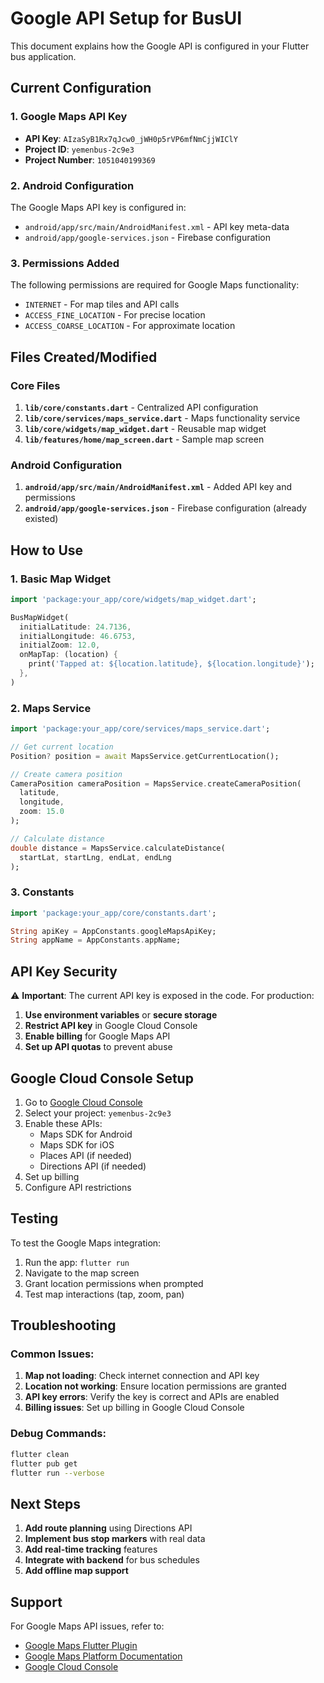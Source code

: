 # Google API Setup for BusUI

This document explains how the Google API is configured in your Flutter bus application.

## Current Configuration

### 1. Google Maps API Key
- **API Key**: `AIzaSyB1Rx7qJcw0_jWH0p5rVP6mfNmCjjWIClY`
- **Project ID**: `yemenbus-2c9e3`
- **Project Number**: `1051040199369`

### 2. Android Configuration
The Google Maps API key is configured in:
- `android/app/src/main/AndroidManifest.xml` - API key meta-data
- `android/app/google-services.json` - Firebase configuration

### 3. Permissions Added
The following permissions are required for Google Maps functionality:
- `INTERNET` - For map tiles and API calls
- `ACCESS_FINE_LOCATION` - For precise location
- `ACCESS_COARSE_LOCATION` - For approximate location

## Files Created/Modified

### Core Files
1. **`lib/core/constants.dart`** - Centralized API configuration
2. **`lib/core/services/maps_service.dart`** - Maps functionality service
3. **`lib/core/widgets/map_widget.dart`** - Reusable map widget
4. **`lib/features/home/map_screen.dart`** - Sample map screen

### Android Configuration
1. **`android/app/src/main/AndroidManifest.xml`** - Added API key and permissions
2. **`android/app/google-services.json`** - Firebase configuration (already existed)

## How to Use

### 1. Basic Map Widget
```dart
import 'package:your_app/core/widgets/map_widget.dart';

BusMapWidget(
  initialLatitude: 24.7136,
  initialLongitude: 46.6753,
  initialZoom: 12.0,
  onMapTap: (location) {
    print('Tapped at: ${location.latitude}, ${location.longitude}');
  },
)
```

### 2. Maps Service
```dart
import 'package:your_app/core/services/maps_service.dart';

// Get current location
Position? position = await MapsService.getCurrentLocation();

// Create camera position
CameraPosition cameraPosition = MapsService.createCameraPosition(
  latitude, 
  longitude, 
  zoom: 15.0
);

// Calculate distance
double distance = MapsService.calculateDistance(
  startLat, startLng, endLat, endLng
);
```

### 3. Constants
```dart
import 'package:your_app/core/constants.dart';

String apiKey = AppConstants.googleMapsApiKey;
String appName = AppConstants.appName;
```

## API Key Security

⚠️ **Important**: The current API key is exposed in the code. For production:

1. **Use environment variables** or **secure storage**
2. **Restrict API key** in Google Cloud Console
3. **Enable billing** for Google Maps API
4. **Set up API quotas** to prevent abuse

## Google Cloud Console Setup

1. Go to [Google Cloud Console](https://console.cloud.google.com/)
2. Select your project: `yemenbus-2c9e3`
3. Enable these APIs:
   - Maps SDK for Android
   - Maps SDK for iOS
   - Places API (if needed)
   - Directions API (if needed)
4. Set up billing
5. Configure API restrictions

## Testing

To test the Google Maps integration:

1. Run the app: `flutter run`
2. Navigate to the map screen
3. Grant location permissions when prompted
4. Test map interactions (tap, zoom, pan)

## Troubleshooting

### Common Issues:

1. **Map not loading**: Check internet connection and API key
2. **Location not working**: Ensure location permissions are granted
3. **API key errors**: Verify the key is correct and APIs are enabled
4. **Billing issues**: Set up billing in Google Cloud Console

### Debug Commands:
```bash
flutter clean
flutter pub get
flutter run --verbose
```

## Next Steps

1. **Add route planning** using Directions API
2. **Implement bus stop markers** with real data
3. **Add real-time tracking** features
4. **Integrate with backend** for bus schedules
5. **Add offline map support**

## Support

For Google Maps API issues, refer to:
- [Google Maps Flutter Plugin](https://pub.dev/packages/google_maps_flutter)
- [Google Maps Platform Documentation](https://developers.google.com/maps/documentation)
- [Google Cloud Console](https://console.cloud.google.com/)